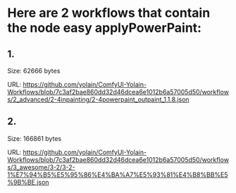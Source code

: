# Here are 2 workflows that contain the node easy applyPowerPaint:

## 1. 

Size: 62666 bytes

URL: https://github.com/yolain/ComfyUI-Yolain-Workflows/blob/7c3af2bae860dd32d46dcea6e1012b6a57005d50/workflows/2_advanced/2-4inpainting/2-4powerpaint_outpaint_1.1.8.json

## 2. 

Size: 166861 bytes

URL: https://github.com/yolain/ComfyUI-Yolain-Workflows/blob/7c3af2bae860dd32d46dcea6e1012b6a57005d50/workflows/3_awesome/3-2/3-2-1%E7%94%B5%E5%95%86%E4%BA%A7%E5%93%81%E4%B8%BB%E5%9B%BE.json

